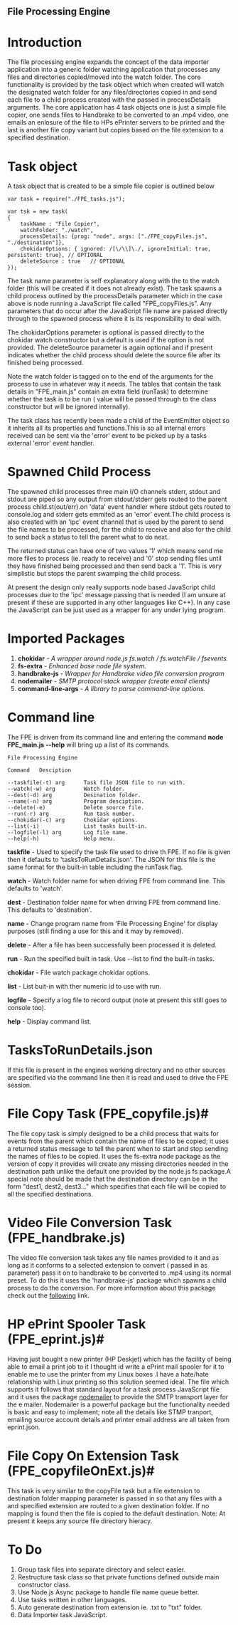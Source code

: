 ## File Processing Engine ##

# Introduction #

The file processing engine expands the concept of the data importer application into a generic folder watching application that processes any files and directories copied/moved into the watch folder. The core functionality is provided by the task object which when created will watch the designated watch folder for any files/directories copied in and send each file to a child process created with the passed in processDetails arguments. The core application has 4 task objects one is just a simple file copier, one sends files to Handbrake to be converted to an .mp4 video, one emails an enlosure of the file to HPs ePrinter servers to be printed and the last is another file copy variant but copies based on the file extension to a specified destination.

# Task object #

A task object that is created to be a simple file copier is outlined below

   
    
    var task = require("./FPE_tasks.js");
    
    var tsk = new task(
    {
    	taskName : "File Copier",
    	watchFolder: "./watch",
    	processDetails: {prog: "node", args: ["./FPE_copyFiles.js", "./destination"]},
		chokidarOptions: { ignored: /[\/\\]\./, ignoreInitial: true, persistent: true}, // OPTIONAL
        deleteSource : true   // OPTIONAL
    });


The task name parameter is self explanatory along with the to the watch  folder (this will be created if it does not already exist). The task spawns a child process outlined by the processDetails parameter which in the case above is node running a JavaScript file called "FPE_copyFiles.js". Any parameters that do occur after the JavaScript file name are passed directly through to the spawned process where it is its responsibility to deal with. 

The chokidarOptions parameter is optional is passed directly to the chokidar watch constructor but a default is used if the option is not provided. The deleteSource parameter is again optional and if present indicates whether the child process should delete the source file after its finished being processed.

Note  the watch folder is tagged on to the end of the arguments for the process to use in whatever way it needs. The tables that contain the task details in "FPE_main.js" contain an extra field (runTask) to determine whether the task is to be run ( value will be passed through to the class constructor but will be ignored internally).

The task class has recently been made a child of the EventEmitter object so it inherits all its properties and functions.This is so all internal errors received can be sent via the 'error' event to be  picked up by a tasks external 'error'  event handler.

# Spawned Child Process #

The spawned child processes three main I/O channels stderr, stdout and stdout are piped so any output from stdout/stderr gets routed to the parent process child.st(out/err).on 'data' event handler where stdout gets routed to console.log and stderr gets emmited as an 'error' event.The child  process is also created with an 'ipc' event channel that is used by the parent to send the file names to be processed, for the child to receive and also for the child to send back a status to tell the parent what to do next.

The returned status can have one of two values '1' which means send me more files to process (ie. ready to receive) and '0' stop sending  files until they have finished being processed and then send back a '1'. This is very simplistic but stops the parent swamping the child process.

At present the design only really supports node based JavaScript child processes due to the 'ipc' message passing that is needed (I am unsure at present if these are supported in any other languages like C++). In any case the JavaScript can be just used as a wrapper for any under lying program.

# Imported Packages #

1. **chokidar**                - *A  wrapper around node.js fs.watch / fs.watchFile / fsevents.*
1. **fs-extra**				- *Enhanced base node file system.*
1. **handbrake-js**		    - *Wrapper for Handbrake video file conversion program*
1. **nodemailer**				- *SMTP protocol stack wrapper (create email clients)*
2. **command-line-args**	- *A library to parse command-line options.*

# Command line #

The FPE is driven from its command line and entering the command **node FPE_main.js --help** will bring up a list of its commands.


    File Processing Engine
    
    Command   Desciption
    
    --taskfile(-t) arg		Task file JSON file to run with.
    --watch(-w) arg   		Watch folder.
    --dest(-d) arg			Desination folder.
    --name(-n) arg			Program desciption.
    --delete(-e)  			Delete source file.
    --run(-r) arg 			Run task number.
    --chokidar(-c) arg		Chokidar options.
    --list(-i)				List tasks built-in.
    --logfile(-l) arg 		Log file name.
    --help(-h)				Help menu.
    

**taskfile** - Used to specify the task file used to drive th FPE. If no file is given then it defaults to 'tasksToRunDetails.json'. The JSON for this file is the same format for the built-in table including the runTask flag.

**watch** - Watch folder name for when driving FPE from command line. This defaults to 'watch'.

**dest**  - Destination folder name for when driving FPE from command line. This defaults to 'destination'.

**name** - Change program name from 'File Processing Engine' for display purposes (still finding a use for this and it may by removed).

**delete** - After a file has been successfully been processed it is deleted.

**run** - Run the specified built in task. Use --list to find the built-in tasks.

**chokidar** - File watch package chokidar options.

**list** - List buit-in with ther numeric id to use with run.

**logfile** - Specify a log file to record output (note at present this still goes to console too).

**help**  - Display command list.


    
# TasksToRunDetails.json #

If this file is present in the engines working directory and no other sources are specified via the command line then it is read and used to drive the FPE session.

# File Copy Task (FPE_copyfile.js)#

The file copy task is simply designed to be a child process that waits for events from the parent which contain the name of files to be copied; it uses a returned status message to tell the parent when to start and stop sending the names of files to be copied. It uses the fs-extra node package as the version of copy it provides will create any missing directories needed in the destination path unlike the default one provided by the node.js fs package.A special note should be made that the destination directory can be in the form "dest1, dest2, dest3..." which specifies that each file will be copied to all the specified destinations.

# Video File Conversion Task (FPE_handbrake.js) #

The video file conversion task takes any file names provided to it and as long as it conforms to a selected extension to convert ( passed in as parameter) pass it on to handbrake to be converted to .mp4 using its normal preset. To do this it uses the 'handbrake-js' package which spawns a child process to do the conversion. For more information about this package check out the [following](https://www.npmjs.com/package/handbrake-js#module_handbrake-js) link.

# HP ePrint Spooler Task (FPE_eprint.js)#

Having just bought a new printer (HP Deskjet) which has the facility of being able to email a print job to it I thought id write a ePrint mail spooler for it to enable me to use the printer  from my Linux boxes .I have a hate/hate relationship with Linux printing so this solution seemed ideal. The file which supports it follows that standard layout for a task process JavaScript file and it uses the package [nodemailer](https://www.npmjs.com/package/nodemailer) to provide the SMTP transport layer for the e mailer. Nodemailer is a powerful package but the functionality needed is basic and  easy to implement; note all the details like STMP tranport, emailing source account details and printer email address are all taken from eprint.json.


# File Copy On Extension Task (FPE_copyfileOnExt.js)#

This task is very similar to the copyFile task but a file extension to destination folder mapping parameter is passed in so that any files with a and specified extension are routed to a given destination folder. If no mapping is found then the file is copied to the default destination. Note: At present it keeps any source file directory hieracy.

# To Do #

1. Group task files into separate directory and select easier.
1. Restructure task class so that private functions defined outside main constructor class.
1. Use Node.js Async package to handle file name queue better.
1. Use tasks written in other languages.
3. Auto generate destination from extension ie. .txt to "txt" folder.
4. Data Importer task JavaScript.
